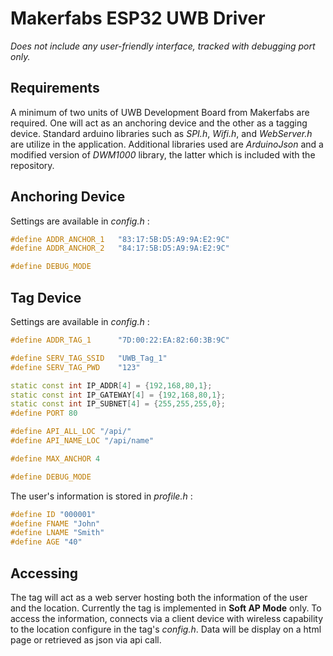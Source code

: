# Makerfabs ESP32 UWB Driver
*Does not include any user-friendly interface, tracked with debugging port only.*

## Requirements 
A minimum of two units of UWB Development Board from Makerfabs are required. One will act as an anchoring device and the other as a tagging device.
Standard arduino libraries such as *SPI.h*, *Wifi.h*, and *WebServer.h* are utilize in the application.
Additional libraries used are *ArduinoJson* and a modified version of *DWM1000* library, the latter which is included with the repository.

## Anchoring Device
Settings are available in *config.h* :
```C++
#define ADDR_ANCHOR_1   "83:17:5B:D5:A9:9A:E2:9C"
#define ADDR_ANCHOR_2   "84:17:5B:D5:A9:9A:E2:9C"

#define DEBUG_MODE
```

## Tag Device
Settings are available in *config.h* :
```C++
#define ADDR_TAG_1      "7D:00:22:EA:82:60:3B:9C"

#define SERV_TAG_SSID   "UWB_Tag_1"
#define SERV_TAG_PWD    "123"

static const int IP_ADDR[4] = {192,168,80,1};
static const int IP_GATEWAY[4] = {192,168,80,1};
static const int IP_SUBNET[4] = {255,255,255,0};
#define PORT 80

#define API_ALL_LOC "/api/"
#define API_NAME_LOC "/api/name"

#define MAX_ANCHOR 4

#define DEBUG_MODE
```

The user's information is stored in *profile.h* :
```C++
#define ID "000001"
#define FNAME "John"
#define LNAME "Smith"
#define AGE "40"
```
## Accessing
The tag will act as a web server hosting both the information of the user and the location. Currently the tag is implemented in **Soft AP Mode** only.
To access the information, connects via a client device with wireless capability to the location configure in the tag's *config.h*. Data will be display on a html page or retrieved as json via api call.
